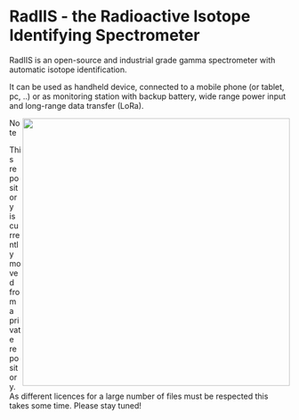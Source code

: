 # RadIIS - the Radioactive Isotope Identifying Spectrometer

RadIIS is an open-source and industrial grade gamma spectrometer with automatic isotope identification.

It can be used as handheld device, connected to a mobile phone (or tablet, pc, ..) or as monitoring station with backup battery, wide range power input and long-range data transfer (LoRa).

<img align="right" width="480" src="/Documentation/Pictures/RadIIS_Handheld.png">

> [!NOTE]
> This repository is currently moved from a private repository. As different licences for a large number of files must be respected this takes some time. Please stay tuned!
